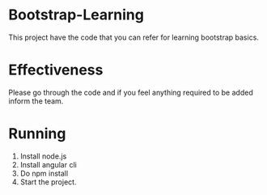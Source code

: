 # Bootstrap-Learning

This project have the code that you can refer for learning bootstrap basics.

# Effectiveness

Please go through the code and if you feel anything required to be added inform the team.

# Running

1. Install node.js
2. Install angular cli
3. Do npm install
4. Start the project.
